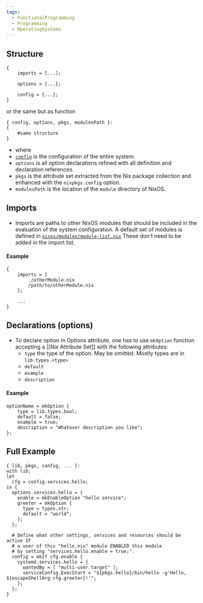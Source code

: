```yaml
---
tags:
  - FunctionalProgramming
  - Programming
  - OperatingSystems
---
```

## Structure
```
{
	imports = [...];

	options = {...};

	config = {...};
}
```
or the same but as function
```
{ config, options, pkgs, modulesPath }:
{
	#same structure
}
```
- where
- [`config`](https://nixos.wiki/wiki/NixOS:config_argument "NixOS:config argument") is the configuration of the entire system.
- `options` is all option declarations refined with all definition and declaration references.
- `pkgs` is the attribute set extracted from the Nix package collection and enhanced with the `nixpkgs.config` option.
 - `modulesPath` is the location of the `module` directory of NixOS.
## Imports
- Imports are paths to other NixOS modules that should be included in the evaluation of the system configuration. A default set of modules is defined in [`nixos/modules/module-list.nix`](https://github.com/NixOS/nixpkgs/blob/master/nixos/modules/module-list.nix) These don't need to be added in the import list. 
#### Example
```
{
	imports = [
		./otherModule.nix
		/path/to/otherModule.nix
	];

	...
}
```
## Declarations (options)
- To declare option in Options attribute, one has to use `mkOption` function accepting a [[Nix Attribute Set]] with the following attributes:
	- `type` the type of the option. May be omitted. Mostly types are in `lib.types.<type>`
	- `default`
	- `example`
	- `description`
#### Example
```
optionName = mkOption {
	type = lib.types.bool;
	default = false;
	example = true;
	description = "Whatever description you like";
};
```
## Full Example
```
{ lib, pkgs, config, ... }:
with lib;                      
let
  cfg = config.services.hello;
in {
  options.services.hello = {
    enable = mkEnableOption "hello service";
    greeter = mkOption {
      type = types.str;
      default = "world";
    };
  };

  # Define what other settings, services and resources should be active IF
  # a user of this "hello.nix" module ENABLED this module 
  # by setting "services.hello.enable = true;".
  config = mkIf cfg.enable {
    systemd.services.hello = {
      wantedBy = [ "multi-user.target" ];
      serviceConfig.ExecStart = "${pkgs.hello}/bin/hello -g'Hello, ${escapeShellArg cfg.greeter}!'";
    };
  };
}
```